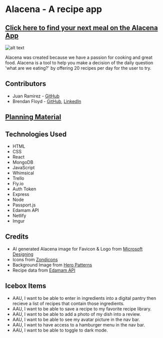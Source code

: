 # Alacena - A recipe app
## [Click here to find your next meal on the Alacena App]()

![alt text](https://i.imgur.com/77gRtts.jpeg "Alacena Landing Page")

Alacena was created because we have a passion for cooking and great food.  Alacena is a tool to help you make a decision of the daily question 'what are we eating?' by offering 20 recipes per day for the user to try.

## Contributors
- Juan Ramirez - [GitHub](https://github.com/juanrw7)
- Brendan Floyd - [GitHub](https://github.com/bfloyd14), [LinkedIn](https://www.linkedin.com/in/brendan-floyd-b8805143/)

## [Planning Material](https://trello.com/b/AxKWrntW/alacena)

## Technologies Used

- HTML
- CSS
- React
- MongoDB
- JavaScript 
- Whimsical 
- Trello
- Fly.io
- Auth Token
- Express
- Node
- Passport.js
- Edamam API
- Netlify
- Imgur

## Credits

- AI generated Alacena image for Favicon &  Logo from [Microsoft    Designing](https://designer.microsoft.com/design)
- Icons from [Zondicons](https://www.zondicons.com/)
- Background Image from [Hero Patterns](https://heropatterns.com/)
- Recipe data from [Edamam API](https://www.edamam.com/)

## Icebox Items

- AAU, I want to be able to enter in ingredients into a digital pantry then recieve a list of recipes that contain those ingredients.
- AAU, I want to be able to save a recipe to my favorite recipe library.
- AAU, I want to be able to add a photo of my dish into a review.
- AAU, I want to be able to see my avatar picture in the nav bar.
- AAU, I want to have access to a hamburger menu in the nav bar.
- AAU, I want to be able to toggle to dark mode.
